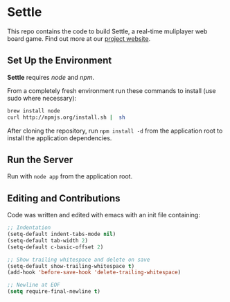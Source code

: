 Settle
======

This repo contains the code to build Settle, a real-time muliplayer web board game. Find out more at our [project website](http://www.cs.princeton.edu/~ctriolo/333.html).

Set Up the Environment
----------------------

**Settle** requires _node_ and _npm_.

From a completely fresh environment run these commands to install (use sudo where necessary):

``` bash
brew install node
curl http://npmjs.org/install.sh |  sh
```

After cloning the repository, run `npm install -d` from the application root to install the application dependencies.

Run the Server
--------------

Run with `node app` from the application root.

Editing and Contributions
-------------------------

Code was written and edited with emacs with an init file containing:

``` lisp
;; Indentation
(setq-default indent-tabs-mode nil)
(setq-default tab-width 2)
(setq-default c-basic-offset 2)

;; Show trailing whitespace and delete on save
(setq-default show-trailing-whitespace t)
(add-hook 'before-save-hook 'delete-trailing-whitespace)

;; Newline at EOF
(setq require-final-newline t)
```
